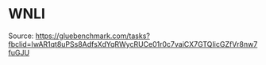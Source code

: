 # WNLI

Source: https://gluebenchmark.com/tasks?fbclid=IwAR1qt8uPSs8AdfsXdYqRWycRUCe01r0c7vaiCX7GTQIicGZfVr8nw7fuGJU